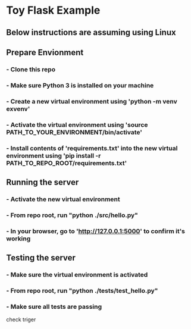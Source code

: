 # Toy Flask Example
## Below instructions are assuming using Linux
## Prepare Envionment
### - Clone this repo
### - Make sure Python 3 is installed on your machine
### - Create a new virtual environment using 'python -m venv exvenv'
### - Activate the virtual environment using 'source PATH_TO_YOUR_ENVIRONMENT/bin/activate'
### - Install contents of 'requirements.txt' into the new virtual environment using 'pip install -r PATH_TO_REPO_ROOT/requirements.txt'

## Running the server
### - Activate the new virtual environment
### - From repo root, run "python ./src/hello.py"
### - In your browser, go to 'http://127.0.0.1:5000' to confirm it's working

## Testing the server
### - Make sure the virtual environment is activated
### - From repo root, run "python ./tests/test_hello.py"
### - Make sure all tests are passing

check triger 